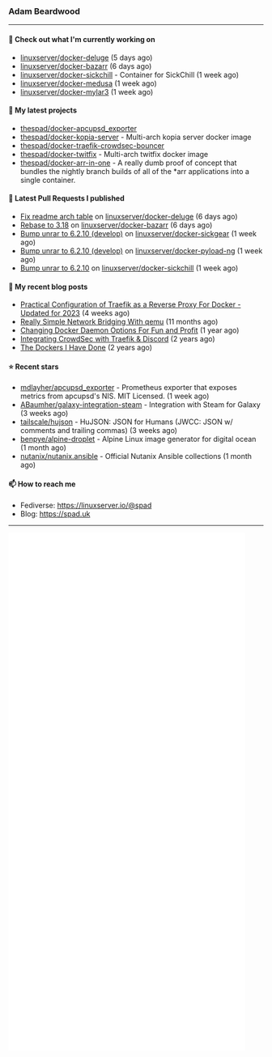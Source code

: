 ### Adam Beardwood
---
#### 👷 Check out what I'm currently working on

- [linuxserver/docker-deluge](https://github.com/linuxserver/docker-deluge) (5 days ago)
- [linuxserver/docker-bazarr](https://github.com/linuxserver/docker-bazarr) (6 days ago)
- [linuxserver/docker-sickchill](https://github.com/linuxserver/docker-sickchill) - Container for SickChill (1 week ago)
- [linuxserver/docker-medusa](https://github.com/linuxserver/docker-medusa) (1 week ago)
- [linuxserver/docker-mylar3](https://github.com/linuxserver/docker-mylar3) (1 week ago)

#### 🌱 My latest projects

- [thespad/docker-apcupsd_exporter](https://github.com/thespad/docker-apcupsd_exporter)
- [thespad/docker-kopia-server](https://github.com/thespad/docker-kopia-server) - Multi-arch kopia server docker image 
- [thespad/docker-traefik-crowdsec-bouncer](https://github.com/thespad/docker-traefik-crowdsec-bouncer)
- [thespad/docker-twitfix](https://github.com/thespad/docker-twitfix) - Multi-arch twitfix docker image
- [thespad/docker-arr-in-one](https://github.com/thespad/docker-arr-in-one) - A really dumb proof of concept that bundles the nightly branch builds of all of the *arr applications into a single container.

#### 🔨 Latest Pull Requests I published

- [Fix readme arch table](https://github.com/linuxserver/docker-deluge/pull/188) on [linuxserver/docker-deluge](https://github.com/linuxserver/docker-deluge) (6 days ago)
- [Rebase to 3.18](https://github.com/linuxserver/docker-bazarr/pull/119) on [linuxserver/docker-bazarr](https://github.com/linuxserver/docker-bazarr) (6 days ago)
- [Bump unrar to 6.2.10 (develop)](https://github.com/linuxserver/docker-sickgear/pull/33) on [linuxserver/docker-sickgear](https://github.com/linuxserver/docker-sickgear) (1 week ago)
- [Bump unrar to 6.2.10 (develop)](https://github.com/linuxserver/docker-pyload-ng/pull/39) on [linuxserver/docker-pyload-ng](https://github.com/linuxserver/docker-pyload-ng) (1 week ago)
- [Bump unrar to 6.2.10](https://github.com/linuxserver/docker-sickchill/pull/53) on [linuxserver/docker-sickchill](https://github.com/linuxserver/docker-sickchill) (1 week ago)

#### 📜 My recent blog posts

- [Practical Configuration of Traefik as a Reverse Proxy For Docker - Updated for 2023](https://spad.uk/practical-configuration-of-traefik-as-a-reverse-proxy-for-docker-updated-for-2023/) (4 weeks ago)
- [Really Simple Network Bridging With qemu](https://spad.uk/really-simple-network-bridging-with-qemu/) (11 months ago)
- [Changing Docker Daemon Options For Fun and Profit](https://spad.uk/changing-docker-daemon-options-for-fun-and-profit/) (1 year ago)
- [Integrating CrowdSec with Traefik &amp; Discord](https://spad.uk/integrating-crowdsec-with-traefik-discord/) (2 years ago)
- [The Dockers I Have Done](https://spad.uk/the-dockers-ive-done/) (2 years ago)

#### ⭐ Recent stars

- [mdlayher/apcupsd_exporter](https://github.com/mdlayher/apcupsd_exporter) - Prometheus exporter that exposes metrics from apcupsd&#39;s NIS. MIT Licensed. (1 week ago)
- [ABaumher/galaxy-integration-steam](https://github.com/ABaumher/galaxy-integration-steam) - Integration with Steam for Galaxy (3 weeks ago)
- [tailscale/hujson](https://github.com/tailscale/hujson) - HuJSON: JSON for Humans (JWCC: JSON w/ comments and trailing commas) (3 weeks ago)
- [benpye/alpine-droplet](https://github.com/benpye/alpine-droplet) - Alpine Linux image generator for digital ocean (1 month ago)
- [nutanix/nutanix.ansible](https://github.com/nutanix/nutanix.ansible) - Official Nutanix Ansible collections (1 month ago)

#### 📫 How to reach me
- Fediverse: https://linuxserver.io/@spad
- Blog: https://spad.uk
---
<img src="https://raw.githubusercontent.com/thespad/thespad/main/github-metrics.svg">
